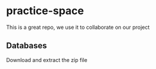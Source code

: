# practice-space

This is a great repo, we use it to collaborate on our project

## Databases

Download and extract the zip file
